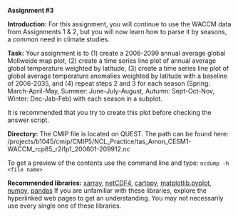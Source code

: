 **Assignment #3**

**Introduction:**
For this assignment, you will continue to use the WACCM data from Assignments 1 & 2, but you will now learn how to parse it by seasons, a common need in climate studies. 

**Task:**
Your assignment is to (1) create a 2006-2099 annual average global Mollweide map plot, (2) create a time series line plot of annual average global temperature weighted by latitude, (3) create a time series line plot of global average temperature anomalies weighted by latitude with a baseline of 2006-2035, and (4) repeat steps 2 and 3 for each season (Spring: March-April-May, Summer: June-July-August, Autumn: Sept-Oct-Nov, Winter: Dec-Jab-Feb) with each season in a subplot.

It is recommended that you try to create this plot before checking the answer script.

**Directory:**
The CMIP file is located on QUEST. The path can be found here: /projects/b1045/cmip/CMIP5/NCL_Practice/tas_Amon_CESM1-WACCM_rcp85_r2i1p1_200601-209912.nc

To get a preview of the contents use the command line and type: 
`ncdump -h <file name>`

**Recommended libraries:** 
[xarray](https://towardsdatascience.com/handling-netcdf-files-using-xarray-for-absolute-beginners-111a8ab4463f), [netCDF4](https://scitools.org.uk/cartopy/docs/v0.15/matplotlib/advanced_plotting.html), [cartopy](http://earthpy.org/tag/cartopy.html), [matplotlib.pyplot](https://matplotlib.org/3.1.0/tutorials/introductory/pyplot.html), [numpy](https://docs.scipy.org/doc/numpy/user/quickstart.html), [pandas](https://pandas.pydata.org/pandas-docs/stable/getting_started/10min.html#min)
If you are unfamiliar with these libraries, explore the hyperlinked web pages to get an understanding. You may not necessarily use every single one of these libraries.
